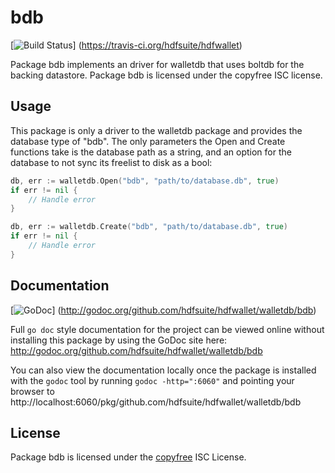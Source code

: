 bdb
===

[![Build Status](https://travis-ci.org/hdfsuite/hdfwallet.png?branch=master)]
(https://travis-ci.org/hdfsuite/hdfwallet)

Package bdb implements an driver for walletdb that uses boltdb for the backing
datastore.  Package bdb is licensed under the copyfree ISC license.

## Usage

This package is only a driver to the walletdb package and provides the database
type of "bdb". The only parameters the Open and Create functions take is the
database path as a string, and an option for the database to not sync its
freelist to disk as a bool:

```Go
db, err := walletdb.Open("bdb", "path/to/database.db", true)
if err != nil {
	// Handle error
}
```

```Go
db, err := walletdb.Create("bdb", "path/to/database.db", true)
if err != nil {
	// Handle error
}
```

## Documentation

[![GoDoc](https://godoc.org/github.com/hdfsuite/hdfwallet/walletdb/bdb?status.png)]
(http://godoc.org/github.com/hdfsuite/hdfwallet/walletdb/bdb)

Full `go doc` style documentation for the project can be viewed online without
installing this package by using the GoDoc site here:
http://godoc.org/github.com/hdfsuite/hdfwallet/walletdb/bdb

You can also view the documentation locally once the package is installed with
the `godoc` tool by running `godoc -http=":6060"` and pointing your browser to
http://localhost:6060/pkg/github.com/hdfsuite/hdfwallet/walletdb/bdb

## License

Package bdb is licensed under the [copyfree](http://copyfree.org) ISC
License.
